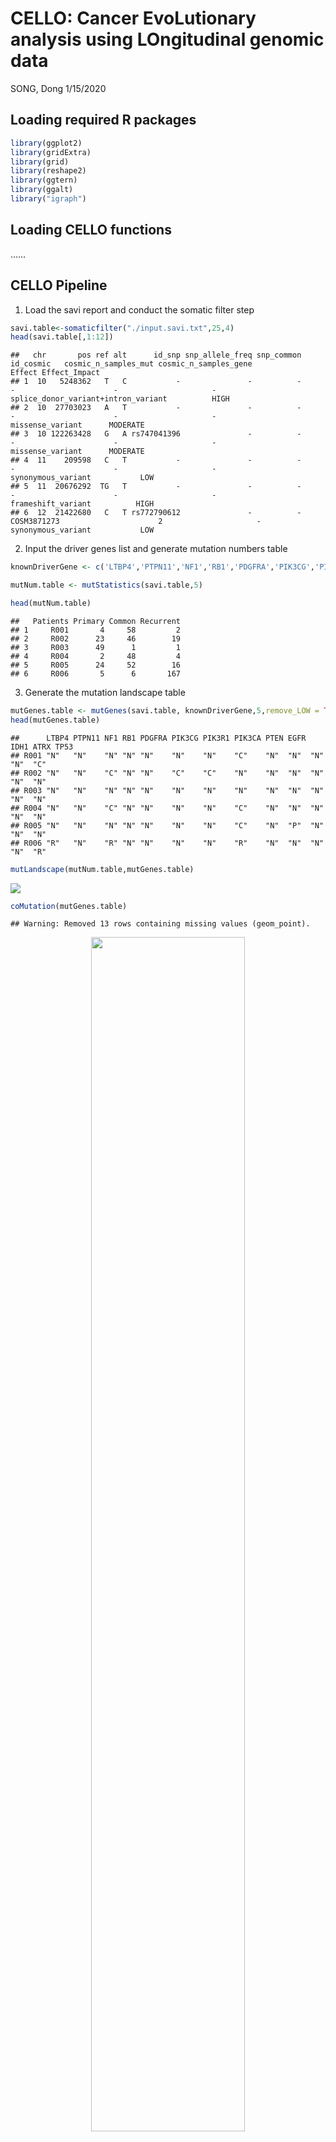 CELLO: Cancer EvoLutionary analysis using LOngitudinal genomic data
================
SONG, Dong
1/15/2020


## Loading required R packages

``` r
library(ggplot2)
library(gridExtra)
library(grid)
library(reshape2)
library(ggtern)
library(ggalt)
library("igraph")
```

## Loading CELLO functions

……

## CELLO Pipeline

1. Load the savi report and conduct the somatic filter step
``` r
savi.table<-somaticfilter("./input.savi.txt",25,4)
head(savi.table[,1:12])
```

    ##   chr       pos ref alt      id_snp snp_allele_freq snp_common   id_cosmic   cosmic_n_samples_mut cosmic_n_samples_gene                               Effect Effect_Impact
    ## 1  10   5248362   T   C           -               -          -           -                      -                     -  splice_donor_variant+intron_variant          HIGH
    ## 2  10  27703023   A   T           -               -          -           -                      -                     -                     missense_variant      MODERATE
    ## 3  10 122263428   G   A rs747041396               -          -           -                      -                     -                     missense_variant      MODERATE
    ## 4  11    209598   C   T           -               -          -           -                      -                     -                   synonymous_variant           LOW
    ## 5  11  20676292  TG   T           -               -          -           -                      -                     -                   frameshift_variant          HIGH
    ## 6  12  21422680   C   T rs772790612               -          - COSM3871273                      2                     -                   synonymous_variant           LOW


2. Input the driver genes list and generate mutation numbers table
``` r
knownDriverGene <- c('LTBP4','PTPN11','NF1','RB1','PDGFRA','PIK3CG','PIK3R1','PIK3CA','PTEN','EGFR','IDH1','ATRX','TP53')

mutNum.table <- mutStatistics(savi.table,5)

head(mutNum.table)
```

    ##   Patients Primary Common Recurrent
    ## 1     R001       4     58         2
    ## 2     R002      23     46        19
    ## 3     R003      49      1         1
    ## 4     R004       2     48         4
    ## 5     R005      24     52        16
    ## 6     R006       5      6       167


3. Generate the mutation landscape table
``` r
mutGenes.table <- mutGenes(savi.table, knownDriverGene,5,remove_LOW = TRUE)
head(mutGenes.table)
```

    ##      LTBP4 PTPN11 NF1 RB1 PDGFRA PIK3CG PIK3R1 PIK3CA PTEN EGFR IDH1 ATRX TP53
    ## R001 "N"   "N"    "N" "N" "N"    "N"    "N"    "C"    "N"  "N"  "N"  "N"  "C" 
    ## R002 "N"   "N"    "C" "N" "N"    "C"    "C"    "N"    "N"  "N"  "N"  "N"  "N" 
    ## R003 "N"   "N"    "N" "N" "N"    "N"    "N"    "N"    "N"  "N"  "N"  "N"  "N" 
    ## R004 "N"   "N"    "C" "N" "N"    "N"    "N"    "C"    "N"  "N"  "N"  "N"  "N" 
    ## R005 "N"   "N"    "N" "N" "N"    "N"    "N"    "C"    "N"  "P"  "N"  "N"  "N" 
    ## R006 "R"   "N"    "R" "N" "N"    "N"    "N"    "R"    "N"  "N"  "N"  "N"  "R"

``` r
mutLandscape(mutNum.table,mutGenes.table)
```

<img src="./img/unnamed-chunk-6-1.png" style="display: block; margin: auto;" />

``` r
coMutation(mutGenes.table)
```

    ## Warning: Removed 13 rows containing missing values (geom_point).

<div align=center><img src="./img/unnamed-chunk-7-1.png" width = 70% height = 70% style="display: block; margin: auto;" ></div>

``` r
freq.table <- freqMutation(savi.table, knownDriverGene,mutGenes.table,5)
```

<div align=center><img src="./img/unnamed-chunk-8-1.png" width = 70% height = 70% style="display: block; margin: auto;" ></div>

``` r
HM.table <- hyperMutation(savi.table,15,350,1.2)
```

<img src="./img/unnamed-chunk-9-1.png" style="display: block; margin: auto;" />

    ## P-value between Primary and NonHM Recurrence:       0.161138148010592
    ## P-value between Primary and HM Recurrence:          9.87242860746631e-06
    ## P-value between NonHM Recurrence and HM Recurrence: 6.50689011385997e-05

``` r
Cluster.table <- evoCluster(mutNum.table)
```

    ## Warning: Solution to limits produces range outside of [0,1] for some scales

<div align=center><img src="./img/unnamed-chunk-10-1.png" width = 70% height = 70% style="display: block; margin: auto;" ></div>

``` r
switch.table <- mutSwitch(savi.table,knownDriverGene,5,20)
```

<img src="./img/unnamed-chunk-11-1.png" style="display: block; margin: auto;" />


``` r
selGene <-c('LTBP4','IDH1','ATRX','TP53','NF1','MSH6','PIK3CG','PIK3R1','PIK3CA','PTEN','EGFR')
allMutGenes.table <- mutGenes(savi.table, selGene,5,remove_LOW = TRUE)
TEDGedge.table <- getTEDG(allMutGenes.table)
```

<img src="./img/unnamed-chunk-12-1.png" style="display: block; margin: auto;" />

``` r
TEDGedge.table
```

    ##    geneA    geneB    weight label                               
    ## 1  "IDH1"   "LTBP4"  "3"    "R027;R049;R055"                    
    ## 2  "ATRX"   "LTBP4"  "1"    "R049"                              
    ## 3  "TP53"   "LTBP4"  "3"    "R027;R049;R055"                    
    ## 4  "PTEN"   "LTBP4"  "2"    "R007;R039"                         
    ## 5  "EGFR"   "LTBP4"  "2"    "R022;R039"                         
    ## 6  "IDH1"   "TP53"   "1"    "R054"                              
    ## 7  "IDH1"   "NF1"    "5"    "R043;R049;R051;R053;R055"          
    ## 8  "IDH1"   "MSH6"   "3"    "R027;R044;R051"                    
    ## 9  "IDH1"   "PIK3R1" "1"    "R051"                              
    ## 10 "IDH1"   "PIK3CA" "2"    "R048;R049"                         
    ## 11 "IDH1"   "PTEN"   "2"    "R046;R051"                         
    ## 12 "IDH1"   "EGFR"   "1"    "R027"                              
    ## 13 "ATRX"   "TP53"   "1"    "R054"                              
    ## 14 "ATRX"   "NF1"    "5"    "R043;R049;R051;R053;R077"          
    ## 15 "ATRX"   "MSH6"   "2"    "R044;R051"                         
    ## 16 "ATRX"   "PIK3R1" "1"    "R051"                              
    ## 17 "ATRX"   "PIK3CA" "2"    "R048;R049"                         
    ## 18 "EGFR"   "ATRX"   "1"    "R039"                              
    ## 19 "TP53"   "NF1"    "7"    "R034;R043;R049;R051;R053;R055;R077"
    ## 20 "TP53"   "MSH6"   "3"    "R027;R044;R051"                    
    ## 21 "TP53"   "PIK3CG" "1"    "R042"                              
    ## 22 "TP53"   "PIK3CA" "2"    "R048;R049"                         
    ## 23 "TP53"   "PTEN"   "5"    "R034;R038;R046;R051;R061"          
    ## 24 "EGFR"   "TP53"   "2"    "R022;R039"                         
    ## 25 "NF1"    "PIK3CG" "1"    "R042"                              
    ## 26 "PIK3R1" "NF1"    "1"    "R100"                              
    ## 27 "PTEN"   "MSH6"   "2"    "R007;R039"                         
    ## 28 "EGFR"   "MSH6"   "2"    "R022;R039"                         
    ## 29 "PTEN"   "PIK3CG" "1"    "R042"                              
    ## 30 "PIK3R1" "PTEN"   "1"    "R024"

## Contact

For any technical questions about this R code, please contact Dong Song via email: dsongad AT connect.ust.hk

